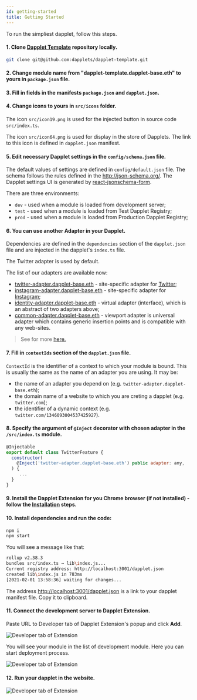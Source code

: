 ```yaml
---
id: getting-started
title: Getting Started
---
```


To run the simpliest dapplet, follow this steps.

#### 1. Clone [Dapplet Template](https://github.com/dapplets/dapplet-template) repository locally.

```bash
git clone git@github.com:dapplets/dapplet-template.git
```

#### 2. Change module name from "dapplet-template.dapplet-base.eth" to yours in `package.json` file.

#### 3. Fill in fields in the manifests `package.json` and `dapplet.json`.

#### 4. Change icons to yours in `src/icons` folder.

The icon `src/icon19.png` is used for the injected button in source code `src/index.ts`.

The icon `src/icon64.png` is used for display in the store of Dapplets. The link to this icon is defined in `dapplet.json` manifest.

#### 5. Edit necessary Dapplet settings in the `config/schema.json` file.
   The default values of settings are defined in `config/default.json` file.
   The schema follows the rules defined in the http://json-schema.org/.
   The Dapplet settings UI is generated by [react-jsonschema-form](https://react-jsonschema-form.readthedocs.io/en/latest/usage/single/).

There are three environments:

- `dev` - used when a module is loaded from development server;
- `test` - used when a module is loaded from Test Dapplet Registry;
- `prod` - used when a module is loaded from Production Dapplet Registry;

#### 6. You can use another Adapter in your Dapplet.

Dependencies are defined in the `dependencies` section of the `dapplet.json` file and are injected in the dapplet's `index.ts` file.

The Twitter adapter is used by default.

The list of our adapters are available now:

- [twitter-adapter.dapplet-base.eth](https://github.com/dapplets/dapplet-modules/tree/master/packages/twitter-adapter) - site-specific adapter for [Twitter](https://twitter.com);
- [instagram-adapter.dapplet-base.eth](https://github.com/dapplets/dapplet-modules/tree/master/packages/instagram-adapter) - site-specific adapter for [Instagram](https://instagram.com);
- [identity-adapter.dapplet-base.eth](https://github.com/dapplets/dapplet-modules/tree/master/packages/identity-adapter) - virtual adapter (interface), which is an abstract of two adapters above;
- [common-adapter.dapplet-base.eth](https://github.com/dapplets/dapplet-modules/tree/master/packages/common-adapter) - viewport adapter is universal adapter which contains generic insertion points and is compatible with any web-sites.

> See for more [here.](/docs/adapters-twitter)

#### 7. Fill in `contextIds` section of the `dapplet.json` file.

`ContextId` is the identifier of a context to which your module is bound. This is usually the same as the name of an adapter you are using. It may be:

- the name of an adapter you depend on (e.g. `twitter-adapter.dapplet-base.eth`);
- the domain name of a website to which you are creting a dapplet (e.g. `twitter.com`);
- the identifier of a dynamic context (e.g. `twitter.com/1346093004537425927`).

#### 8. Specify the argument of `@Inject` decorator with chosen adapter in the `/src/index.ts` module.

```js
@Injectable
export default class TwitterFeature {
  constructor(
    @Inject('twitter-adapter.dapplet-base.eth') public adapter: any,
  ) {
     ...
  }
}
```

#### 9. Install the Dapplet Extension for you Chrome browser (if not installed) - follow the [Installation](/docs/installation) steps.

#### 10. Install dependencies and run the code:
```bash
npm i
npm start
```

You will see a message like that:

```bash
rollup v2.38.3
bundles src/index.ts → lib\index.js...
Current registry address: http://localhost:3001/dapplet.json
created lib\index.js in 783ms
[2021-02-01 13:58:36] waiting for changes...
```

The address [http://localhost:3001/dapplet.json](http://localhost:3001/dapplet.json) is a link to your dapplet manifest file. Copy it to clipboard.

#### 11. Connect the development server to Dapplet Extension.

Paste URL to Developer tab of Dapplet Extension's popup and click **Add**.

![Developer tab of Extension](/img/gs_1.jpg)

You will see your module in the list of development module. Here you can start deployment process.

![Developer tab of Extension](/img/gs_2.jpg)

#### 12. Run your dapplet in the website.

![Developer tab of Extension](/img/gs_3.jpg)
